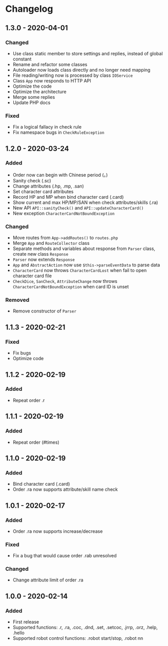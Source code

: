# Changelog

## 1.3.0 - 2020-04-01

### Changed
- Use class static member to store settings and replies, instead of global constant
- Rename and refactor some classes
- Autoloader now loads class directly and no longer need mapping
- File reading/writing now is processed by class `IOService`
- Class `App` now responds to HTTP API
- Optimize the code
- Optimize the architecture
- Merge some replies
- Update PHP docs

### Fixed
- Fix a logical fallacy in check rule
- Fix namespace bugs in `CheckRuleException`

## 1.2.0 - 2020-03-24

### Added
- Order now can begin with Chinese period (。)
- Sanity check (.sc)
- Change attributes (.hp, .mp, .san)
- Set character card attributes
- Record HP and MP when bind character card (.card)
- Show current and max HP/MP/SAN when check attributes/skills (.ra)
- New API `API::sanityCheck()` and `API::updateCharacterCard()`
- New exception `CharacterCardNotBoundException`

### Changed
- Move routes from `App->addRoutes()` to `routes.php`
- Merge `App` and `RouteCollector` class
- Separate methods and variables about response from `Parser` class, create new class `Response`
- `Parser` now extends `Response`
- `App` and `AbstractAction` now use `$this->parseEventData` to parse data
- `CharacterCard` now throws `CharacterCardLost` when fail to open character card file
- `CheckDice`, `SanCheck`, `AttributeChange` now throws `CharacterCardNotBoundException` when card ID is unset

### Removed
- Remove constructor of `Parser`

## 1.1.3 - 2020-02-21

### Fixed
- Fix bugs
- Optimize code

## 1.1.2 - 2020-02-19

### Added
- Repeat order .r

## 1.1.1 - 2020-02-19

### Added
- Repeat order (#times)

## 1.1.0 - 2020-02-19

### Added
- Bind character card (.card)
- Order .ra now supports attribute/skill name check

## 1.0.1 - 2020-02-17

### Added
- Order .ra now supports increase/decrease

### Fixed
- Fix a bug that would cause order .rab unresolved

### Changed
- Change attribute limit of order .ra

## 1.0.0 - 2020-02-14

### Added
- First release
- Supported functions: .r, .ra, .coc, .dnd, .set, .setcoc, .jrrp, .orz, .help, .hello
- Supported robot control functions: .robot start/stop, .robot nn
